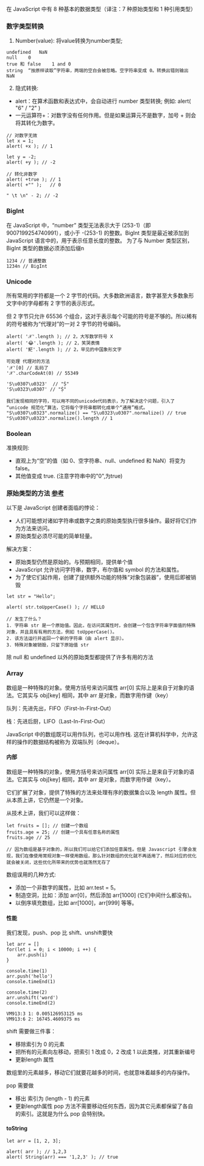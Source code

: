 在 JavaScript 中有 8 种基本的数据类型（译注：7 种原始类型和 1 种引用类型）

### 数字类型转换
1. Number(value): 将value转换为number类型;
```
undefined	NaN
null	0
true 和 false	1 and 0
string	“按原样读取”字符串，两端的空白会被忽略。空字符串变成 0。转换出错则输出 NaN
```
2. 隐式转换: 
-  alert：在算术函数和表达式中，会自动进行 number 类型转换; 例如: alert( "6" / "2" )
- 一元运算符+：对数字没有任何作用。但是如果运算元不是数字，加号 + 则会将其转化为数字。
```
// 对数字无效
let x = 1;
alert( +x ); // 1

let y = -2;
alert( +y ); // -2

// 转化非数字
alert( +true ); // 1
alert( +"" );   // 0

" \t \n" - 2; // -2
```

### BigInt
在 JavaScript 中，“number” 类型无法表示大于 (253-1)（即 9007199254740991），或小于 -(253-1) 的整数。BigInt 类型是最近被添加到 JavaScript 语言中的，用于表示任意长度的整数。
为了与 Number 类型区别，BigInt 类型的数据必须添加后缀n
```
1234 // 普通整数
1234n // BigInt
```

### Unicode
所有常用的字符都是一个 2 字节的代码。大多数欧洲语言，数字甚至大多数象形文字中的字母都有 2 字节的表示形式。

但 2 字节只允许 65536 个组合，这对于表示每个可能的符号是不够的。所以稀有的符号被称为“代理对”的一对 2 字节的符号编码。
```
alert( '𝒳'.length ); // 2，大写数学符号 X
alert( '😂'.length ); // 2，笑哭表情
alert( '𩷶'.length ); // 2，罕见的中国象形文字

可处理 代理对的方法
'𝒳'[0] // 乱码了
'𝒳'.charCodeAt(0) // 55349

'S\u0307\u0323'  // "Ṩ"
'S\u0323\u0307' // "Ṩ"

我们发现相同的字符，可以用不同的unicode代码表示，为了解决这个问题，引入了 “unicode 规范化”算法，它将每个字符串都转化成单个“通用”格式。
"S\u0307\u0323".normalize() == "S\u0323\u0307".normalize() // true
"S\u0307\u0323".normalize().length // 1
```
### Boolean
准换规则: 
- 直观上为“空”的值（如 0、空字符串、null、undefined 和 NaN）将变为 false。
- 其他值变成 true. (注意字符串中的"0",为true)

### 原始类型的方法 [参考](https://zh.javascript.info/primitives-methods)
以下是 JavaScript 创建者面临的悖论：

- 人们可能想对诸如字符串或数字之类的原始类型执行很多操作。最好将它们作为方法来访问。
- 原始类型必须尽可能的简单轻量。

解决方案：
- 原始类型仍然是原始的。与预期相同，提供单个值
- JavaScript 允许访问字符串，数字，布尔值和 symbol 的方法和属性。
- 为了使它们起作用，创建了提供额外功能的特殊“对象包装器”，使用后即被销毁

```
let str = "Hello";

alert( str.toUpperCase() ); // HELLO

// 发生了什么？
1. 字符串 str 是一个原始值。因此，在访问其属性时，会创建一个包含字符串字面值的特殊对象，并且具有有用的方法，例如 toUpperCase()。
2. 该方法运行并返回一个新的字符串（由 alert 显示）。
3. 特殊对象被销毁，只留下原始值 str
```
除 null 和 undefined 以外的原始类型都提供了许多有用的方法

### Array
数组是一种特殊的对象。使用方括号来访问属性 arr[0] 实际上是来自于对象的语法。它其实与 obj[key] 相同，其中 arr 是对象，而数字用作键（key）

队列：先进先出，FIFO（First-In-First-Out）

栈：先进后厨，LIFO（Last-In-First-Out）

JavaScript 中的数组既可以用作队列，也可以用作栈. 这在计算机科学中，允许这样的操作的数据结构被称为 双端队列（deque）。

#### 内部
数组是一种特殊的对象，使用方括号来访问属性 arr[0] 实际上是来自于对象的语法。它其实与 obj[key] 相同，其中 arr 是对象，而数字用作键（key）。

它们扩展了对象，提供了特殊的方法来处理有序的数据集合以及 length 属性。但从本质上讲，它仍然是一个对象。

从技术上讲，我们可以这样做：
```
let fruits = []; // 创建一个数组
fruits.age = 25; // 创建一个具有任意名称的属性
fruits.age // 25

// 因为数组是基于对象的，所以我们可以给它们添加任意属性。但是 Javascript 引擎会发现，我们在像使用常规对象一样使用数组，那么针对数组的优化就不再适用了，然后对应的优化就会被关闭，这些优化所带来的优势也就荡然无存了
```
数组误用的几种方式:

- 添加一个非数字的属性，比如 arr.test = 5。
- 制造空洞，比如：添加 arr[0]，然后添加 arr[1000] (它们中间什么都没有)。
- 以倒序填充数组，比如 arr[1000]，arr[999] 等等。

#### 性能
我们发现，push、pop 比 shift、unshift要快
```
let arr = []
for(let i = 0; i < 10000; i ++) {
    arr.push(i)
}

console.time(1)
arr.push('hello')
console.timeEnd(1)

console.time(2)
arr.unshift('word')
console.timeEnd(2)

VM913:3 1: 0.005126953125 ms
VM913:6 2: 16745.4609375 ms
```
shift 需要做三件事：
- 移除索引为 0 的元素
- 把所有的元素向左移动，把索引 1 改成 0，2 改成 1 以此类推，对其重新编号
- 更新length 属性

数组里的元素越多，移动它们就要花越多的时间，也就意味着越多的内存操作。


pop 需要做
- 移出 索引为 (length - 1) 的元素
- 更新length属性
pop 方法不需要移动任何东西，因为其它元素都保留了各自的索引。这就是为什么 pop 会特别快。

#### toString
```
let arr = [1, 2, 3];

alert( arr ); // 1,2,3
alert( String(arr) === '1,2,3' ); // true
```
